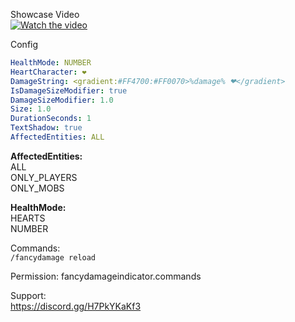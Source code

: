 Showcase Video  
[![Watch the video](https://img.youtube.com/vi/7XsK_TypFbU/0.jpg)](https://www.youtube.com/watch?time_continue=18&v=7XsK_TypFbU&embeds_referring_euri=https%3A%2F%2Fwww.spigotmc.org%2F&source_ve_path=MzY4NDIsMzY4NDIsMzY4NDIsMjg2NjY&feature=emb_logo)

Config
```yml
HealthMode: NUMBER
HeartCharacter: ❤
DamageString: <gradient:#FF4700:#FF0070>%damage% ❤</gradient>
IsDamageSizeModifier: true
DamageSizeModifier: 1.0
Size: 1.0
DurationSeconds: 1
TextShadow: true
AffectedEntities: ALL
```

**AffectedEntities:**  
ALL   
ONLY_PLAYERS  
ONLY_MOBS  

**HealthMode:**  
HEARTS  
NUMBER   

Commands:  
`/fancydamage reload`

Permission: fancydamageindicator.commands

Support:  
https://discord.gg/H7PkYKaKf3
